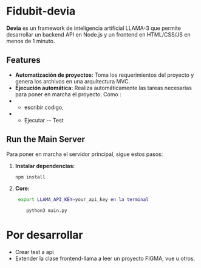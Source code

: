 # Fidubit-devia

**Devia** es un framework de inteligencia artificial LLAMA-3 que permite desarrollar un backend API en Node.js y un frontend en HTML/CSS/JS en menos de 1 minuto.

## Features

- **Automatización de proyectos:** Toma los requerimientos del proyecto y genera los archivos en una arquitectura MVC.
- **Ejecución automática:** Realiza automáticamente las tareas necesarias para poner en marcha el proyecto.
   Como :
- - escribir codigo,
- - Ejecutar 
--  Test 

## Run the Main Server

Para poner en marcha el servidor principal, sigue estos pasos:

1. **Instalar dependencias:**
   ```bash
   npm install
    ```

2. **Core:**
   ```bash
    export LLAMA_API_KEY=your_api_key en la terminal
    ```
    ```bash
        python3 main.py 
    ```

# Por desarrollar 
  * Crear test a api
  * Extender la clase  frontend-llama a leer un proyecto FIGMA, vue u otros.   
